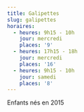 ```yaml
---
title: Galipettes
slug: galipettes
horaires:
  - heures: 9h15 - 10h
    jour: mercredi
    places: '9'
  - heures: 17h15 - 18h
    jour: mercredi
    places: '16'
  - heures: 9h15 - 10h
    jour: samedi
    places: '8'
---
```

Enfants nés en 2015
